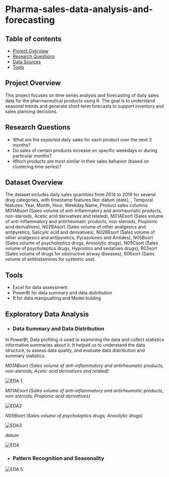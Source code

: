 # Pharma-sales-data-analysis-and-forecasting

## Table of contents
- [Project Overview](#project-overview)
- [Research Questions](#research-questions)
- [Data Sources](#data-sources)
- [Tools](#tools)


## Project Overview

This project focuses on time series analysis and forecasting of daily sales data for the pharmaceutical products using R. The goal is to understand seasonal trends and generate short-term forecasts to support inventory and sales planning decisions.

## Research Questions

- What are the expected daily sales for each product over the next 3 months?
- Do sales of certain products increase on specific weekdays or during particular months?
- Which products are most similar in their sales behavior (based on clustering time series)?

## Dataset Overview

The dataset includes daily sales quantities from 2014 to 2019 for several drug categories, with timestamp features like: datum (date), , Temporal features: Year, Month, Hour, Weekday.Name, Product sales columns: M01ABsort (Sales volume of anti-inflammatory and antirheumatic products, non-steroids, Acetic acid derivatives and related), M01AEsort (Sales volume of anti-inflammatory and antirheumatic products, non-steroids, Propionic acid derivatives), N02BAsort (Sales volume of other analgesics and antipyretics, Salicylic acid and derivatives), N02BEsort (Sales volume of other analgesics and antipyretics, Pyrazolones and Anilides), N05Bsort (Sales volume of psycholeptics drugs, Anxiolytic drugs), N05Csort (Sales volume of psycholeptics drugs, Hypnotics and sedatives drugs), R03sort (Sales volume of drugs for obstructive airway diseases), R06sort (Sales volume of antihistamines for systemic use). 

## Tools
- Excel for data assessment 
- PowerBI for data summary and data distribution 
- R for data manipualting and Model bulding

## Exploratory Data Analysis

- ### Data Summary and Data Distribution

In PowerBI, Data profiling is used to examining the data and collect statistics informative summaries about it. It helped us to understand the  data structure, to assess data quality, and evaluate data distribution and summary statistics. 

*M01ABsort (Sales volume of anti-inflammatory and antirheumatic products, non-steroids, Acetic acid derivatives and related)*

![EDA 1](https://github.com/user-attachments/assets/6b78f043-9ec6-43b9-816f-3c9ea9cb290c)

*M01AEsort (Sales volume of anti-inflammatory and antirheumatic products, non-steroids, Propionic acid derivatives)*

![EDA2](https://github.com/user-attachments/assets/3f36063e-1f08-4851-8c09-ec631173f299)

*N05Bsort (Sales volume of psycholeptics drugs, Anxiolytic drugs)*

![EDA3](https://github.com/user-attachments/assets/b162819b-fb11-4ed5-81bf-00f5f27d1715)

*datum*

![ED4](https://github.com/user-attachments/assets/2886ad26-fb8a-41d7-bbeb-dbf1200552e8)

- ### Pattern Recognition and Seasonality

![EDA 5](https://github.com/user-attachments/assets/a93604d5-a22a-4e08-9692-abf384c9680f)



